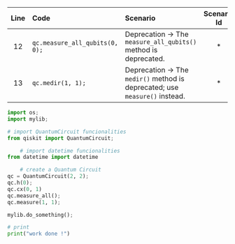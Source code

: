 | Line | Code | Scenario | Scenario Id | Reference | Artifact | Refactoring |
| :--: | :--- | :------- | :---------: | :-------: | :------- | :---------- |
| 12 | `qc.measure_all_qubits(0, 0);` | Deprecation -> The `measure_all_qubits()` method is deprecated. | * | Internal Knowledge | `qc.measure_all_qubits()` | `qc.measure_all()` |
| 13 | `qc.medir(1, 1);` | Deprecation -> The `medir()` method is deprecated; use `measure()` instead. | * | Internal Knowledge | `qc.medir()` | `qc.measure(1, 1)` |


```python
import os;
import mylib;

# import QuantumCircuit funcionalities
from qiskit import QuantumCircuit;

    # import datetime funcionalities
from datetime import datetime

    # create a Quantum Circuit
qc = QuantumCircuit(2, 2);
qc.h(0);
qc.cx(0, 1)
qc.measure_all();
qc.measure(1, 1);

mylib.do_something();

# print
print("work done !")
```